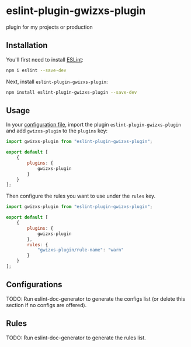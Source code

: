 # eslint-plugin-gwizxs-plugin

plugin for my projects or production

## Installation

You'll first need to install [ESLint](https://eslint.org/):

```sh
npm i eslint --save-dev
```

Next, install `eslint-plugin-gwizxs-plugin`:

```sh
npm install eslint-plugin-gwizxs-plugin --save-dev
```

## Usage

In your [configuration file](https://eslint.org/docs/latest/use/configure/configuration-files#configuration-file), import the plugin `eslint-plugin-gwizxs-plugin` and add `gwizxs-plugin` to the `plugins` key:

```js
import gwizxs-plugin from "eslint-plugin-gwizxs-plugin";

export default [
    {
        plugins: {
            gwizxs-plugin
        }
    }
];
```


Then configure the rules you want to use under the `rules` key.

```js
import gwizxs-plugin from "eslint-plugin-gwizxs-plugin";

export default [
    {
        plugins: {
            gwizxs-plugin
        },
        rules: {
            "gwizxs-plugin/rule-name": "warn"
        }
    }
];
```



## Configurations

<!-- begin auto-generated configs list -->
TODO: Run eslint-doc-generator to generate the configs list (or delete this section if no configs are offered).
<!-- end auto-generated configs list -->



## Rules

<!-- begin auto-generated rules list -->
TODO: Run eslint-doc-generator to generate the rules list.
<!-- end auto-generated rules list -->


